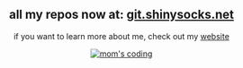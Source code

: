 <div align=center>
  <h2>all my repos now at: <a href="https://git.shinysocks.net/shinysocks">git.shinysocks.net</a> </h2>
  <p>if you want to learn more about me, check out my <a href="https://shinysocks.net">website</a></p>
  
  <a href="https://xkcd.com/345/">
    <img alt="mom's coding" src="https://github.com/shinysocks/shinysocks/assets/91911303/21687629-de1d-457f-957c-951e34a3676a"
  </a>

</div>
